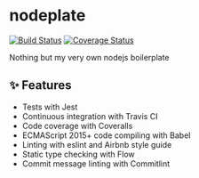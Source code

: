# nodeplate

[![Build Status](https://travis-ci.com/enbermudas/nodeplate.svg?branch=master)](https://travis-ci.com/enbermudas/nodeplate)
[![Coverage Status](https://coveralls.io/repos/github/enbermudas/nodeplate/badge.svg?branch=master)](https://coveralls.io/github/enbermudas/nodeplate?branch=master)

Nothing but my very own nodejs boilerplate

## :sparkles: Features

- Tests with Jest
- Continuous integration with Travis CI
- Code coverage with Coveralls
- ECMAScript 2015+ code compiling with Babel
- Linting with eslint and Airbnb style guide
- Static type checking with Flow
- Commit message linting with Commitlint
